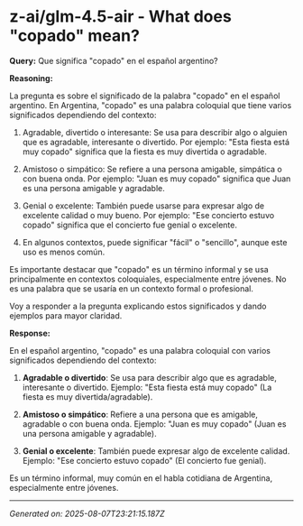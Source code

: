 # z-ai/glm-4.5-air - What does "copado" mean?

**Query:** Que significa "copado" en el español argentino?

**Reasoning:**

La pregunta es sobre el significado de la palabra "copado" en el español argentino. En Argentina, "copado" es una palabra coloquial que tiene varios significados dependiendo del contexto:

1. Agradable, divertido o interesante: Se usa para describir algo o alguien que es agradable, interesante o divertido. Por ejemplo: "Esta fiesta está muy copado" significa que la fiesta es muy divertida o agradable.

2. Amistoso o simpático: Se refiere a una persona amigable, simpática o con buena onda. Por ejemplo: "Juan es muy copado" significa que Juan es una persona amigable y agradable.

3. Genial o excelente: También puede usarse para expresar algo de excelente calidad o muy bueno. Por ejemplo: "Ese concierto estuvo copado" significa que el concierto fue genial o excelente.

4. En algunos contextos, puede significar "fácil" o "sencillo", aunque este uso es menos común.

Es importante destacar que "copado" es un término informal y se usa principalmente en contextos coloquiales, especialmente entre jóvenes. No es una palabra que se usaría en un contexto formal o profesional.

Voy a responder a la pregunta explicando estos significados y dando ejemplos para mayor claridad.

**Response:**


En el español argentino, "copado" es una palabra coloquial con varios significados dependiendo del contexto:

1. **Agradable o divertido**: Se usa para describir algo que es agradable, interesante o divertido.
   Ejemplo: "Esta fiesta está muy copado" (La fiesta es muy divertida/agradable).

2. **Amistoso o simpático**: Refiere a una persona que es amigable, agradable o con buena onda.
   Ejemplo: "Juan es muy copado" (Juan es una persona amigable y agradable).

3. **Genial o excelente**: También puede expresar algo de excelente calidad.
   Ejemplo: "Ese concierto estuvo copado" (El concierto fue genial).

Es un término informal, muy común en el habla cotidiana de Argentina, especialmente entre jóvenes.

---
*Generated on: 2025-08-07T23:21:15.187Z*
